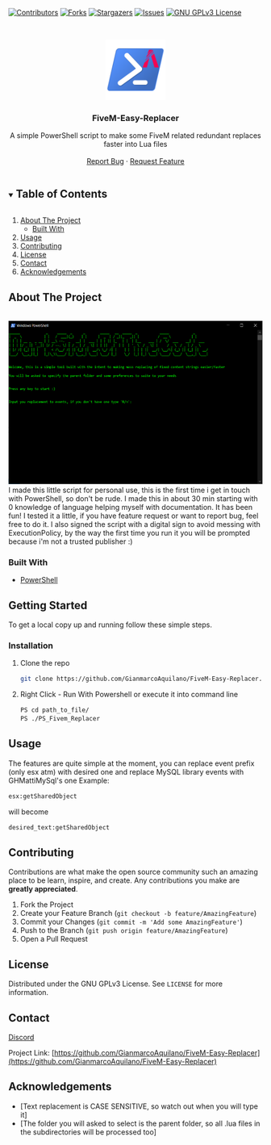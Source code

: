 <!--
*** Thanks for checking out the Best-README-Template. If you have a suggestion
*** that would make this better, please fork the repo and create a pull request
*** or simply open an issue with the tag "enhancement".
*** Thanks again! Now go create something AMAZING! :D
***
***
***
*** To avoid retyping too much info. Do a search and replace for the following:
*** GianmarcoAquilano, repo_name, twitter_handle, email, project_title, project_description
-->



<!-- PROJECT SHIELDS -->
<!--
*** I'm using markdown "reference style" links for readability.
*** Reference links are enclosed in brackets [ ] instead of parentheses ( ).
*** See the bottom of this document for the declaration of the reference variables
*** for contributors-url, forks-url, etc. This is an optional, concise syntax you may use.
*** https://www.markdownguide.org/basic-syntax/#reference-style-links
-->
[![Contributors][contributors-shield]][contributors-url]
[![Forks][forks-shield]][forks-url]
[![Stargazers][stars-shield]][stars-url]
[![Issues][issues-shield]][issues-url]
[![GNU GPLv3 License][license-shield]][license-url]


<!-- PROJECT LOGO -->
<br />
<p align="center">
  <a href="https://github.com/GianmarcoAquilano/FiveM-Easy-Replacer">
    <img src="images/logo.png" alt="Logo" width="120" height="120">
  </a>

  <h3 align="center">FiveM-Easy-Replacer</h3>

  <p align="center">
    A simple PowerShell script to make some FiveM related redundant replaces faster into Lua files
    <br />
    <br />
    <a href="https://github.com/GianmarcoAquilano/FiveM-Easy-Replacer/issues">Report Bug</a>
    ·
    <a href="https://github.com/GianmarcoAquilano/FiveM-Easy-Replacer/issues">Request Feature</a>
  </p>
</p>



<!-- TABLE OF CONTENTS -->
<details open="open">
  <summary><h2 style="display: inline-block">Table of Contents</h2></summary>
  <ol>
    <li>
      <a href="#about-the-project">About The Project</a>
      <ul>
        <li><a href="#built-with">Built With</a></li>
      </ul>
    </li>
    <!-- <li>
      <a href="#getting-started">Getting Started</a>
      <ul>
        <li><a href="#prerequisites">Prerequisites</a></li>
        <li><a href="#installation">Installation</a></li>
      </ul>
    </li> -->
    <li><a href="#usage">Usage</a></li>
    <li><a href="#contributing">Contributing</a></li>
    <li><a href="#license">License</a></li>
    <li><a href="#contact">Contact</a></li>
    <li><a href="#acknowledgements">Acknowledgements</a></li>
  </ol>
</details>



<!-- ABOUT THE PROJECT -->
## About The Project
<br />

 <a href="https://github.com/GianmarcoAquilano/FiveM-Easy-Replacer">
    <img src="images/showcase.png" alt="Showcase" width="576" height="324">
 </a>

<br />
I made this little script for personal use, this is the first time i get in touch with PowerShell, so don't be rude. I made this in about 30 min starting with 0 knowledge of language helping myself with documentation. It has been fun! I tested it a little, if you have feature request or want to report bug, feel free to do it.
I also signed the script with a digital sign to avoid messing with ExecutionPolicy, by the way the first time you run it you will be prompted because i'm not a trusted publisher :)


### Built With

* [PowerShell](https://docs.microsoft.com/en-us/powershell/)


<!-- GETTING STARTED -->
## Getting Started

To get a local copy up and running follow these simple steps.

### Installation

1. Clone the repo
   ```sh
   git clone https://github.com/GianmarcoAquilano/FiveM-Easy-Replacer.git
   ```
2. Right Click - Run With Powershell or execute it into command line
   ```sh
   PS cd path_to_file/
   PS ./PS_Fivem_Replacer
   ```

<!-- USAGE EXAMPLES -->
## Usage

The features are quite simple at the moment, you can replace event prefix (only esx atm) with desired one and replace MySQL library events with GHMattiMySql's one
Example:
```sh
esx:getSharedObject
``` 
will become
```sh
desired_text:getSharedObject
```

<!-- CONTRIBUTING -->
## Contributing

Contributions are what make the open source community such an amazing place to be learn, inspire, and create. Any contributions you make are **greatly appreciated**.

1. Fork the Project
2. Create your Feature Branch (`git checkout -b feature/AmazingFeature`)
3. Commit your Changes (`git commit -m 'Add some AmazingFeature'`)
4. Push to the Branch (`git push origin feature/AmazingFeature`)
5. Open a Pull Request

<!-- LICENSE -->
## License

Distributed under the GNU GPLv3 License. See `LICENSE` for more information.



<!-- CONTACT -->
## Contact

[Discord](https://discord.com/users/179289479360675840)

Project Link: [https://github.com/GianmarcoAquilano/FiveM-Easy-Replacer](https://github.com/GianmarcoAquilano/FiveM-Easy-Replacer)



<!-- ACKNOWLEDGEMENTS -->
## Acknowledgements

* [Text replacement is CASE SENSITIVE, so watch out when you will type it]
* [The folder you will asked to select is the parent folder, so all .lua files in the subdirectories will be processed too]


<!-- MARKDOWN LINKS & IMAGES -->
<!-- https://www.markdownguide.org/basic-syntax/#reference-style-links -->
[contributors-shield]: https://img.shields.io/github/contributors/GianmarcoAquilano/FiveM-Easy-Replacer.svg?style=for-the-badge
[contributors-url]: https://github.com/GianmarcoAquilano/FiveM-Easy-Replacer/graphs/contributors
[forks-shield]: https://img.shields.io/github/forks/GianmarcoAquilano/FiveM-Easy-Replacer.svg?style=for-the-badge
[forks-url]: https://github.com/GianmarcoAquilano/FiveM-Easy-Replacer/network/members
[stars-shield]: https://img.shields.io/github/stars/GianmarcoAquilano/FiveM-Easy-Replacer.svg?style=for-the-badge
[stars-url]: https://github.com/GianmarcoAquilano/FiveM-Easy-Replacer/stargazers
[issues-shield]: https://img.shields.io/github/issues/GianmarcoAquilano/FiveM-Easy-Replacer.svg?style=for-the-badge
[issues-url]: https://github.com/GianmarcoAquilano/FiveM-Easy-Replacer/issues
[license-shield]: https://img.shields.io/github/license/GianmarcoAquilano/FiveM-Easy-Replacer.svg?style=for-the-badge
[license-url]: https://github.com/GianmarcoAquilano/FiveM-Easy-Replacer/blob/master/LICENSE.txt
[linkedin-shield]: https://img.shields.io/badge/-LinkedIn-black.svg?style=for-the-badge&logo=linkedin&colorB=555
[linkedin-url]: https://linkedin.com/in/GianmarcoAquilano
